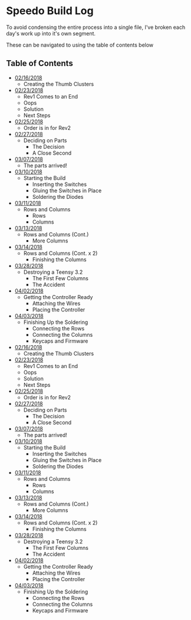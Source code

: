 # Speedo Build Log

To avoid condensing the entire process into a single file, I've broken each day's work up into it's own segment.

These can be navigated to using the table of contents below

## Table of Contents
* [02/16/2018](2018-02-16.md)
  * Creating the Thumb Clusters
* [02/23/2018](2018-02-23.md)
  * Rev1 Comes to an End
  * Oops
  * Solution
  * Next Steps
* [02/25/2018](2018-02-25.md)
  * Order is in for Rev2
* [02/27/2018](2018-02-27.md)
  * Deciding on Parts
    * The Decision
    * A Close Second
* [03/07/2018](2018-03-07.md)
  * The parts arrived!
* [03/10/2018](2018-03-10.md)
  * Starting the Build
    * Inserting the Switches
    * Gluing the Switches in Place
    * Soldering the Diodes
* [03/11/2018](2018-03-11.md)
  * Rows and Columns
    * Rows 
    * Columns
* [03/13/2018](2018-03-13.md)
  * Rows and Columns (Cont.)
    * More Columns 
* [03/14/2018](2018-03-14.md)
  * Rows and Columns (Cont. x 2)
    * Finishing the Columns 
* [03/28/2018](2018-03-28.md)
  * Destroying a Teensy 3.2
    * The First Few Columns
    * The Accident
* [04/02/2018](2018-04-02.md)
  * Getting the Controller Ready
    * Attaching the Wires
    * Placing the Controller
* [04/03/2018](2018-04-03.md)
  * Finishing Up the Soldering
    * Connecting the Rows
    * Connecting the Columns
    * Keycaps and Firmware
* [02/16/2018](2018-02-16.md)
  * Creating the Thumb Clusters
* [02/23/2018](2018-02-23.md)
  * Rev1 Comes to an End
  * Oops
  * Solution
  * Next Steps
* [02/25/2018](2018-02-25.md)
  * Order is in for Rev2
* [02/27/2018](2018-02-27.md)
  * Deciding on Parts
    * The Decision
    * A Close Second
* [03/07/2018](2018-03-07.md)
  * The parts arrived!
* [03/10/2018](2018-03-10.md)
  * Starting the Build
    * Inserting the Switches
    * Gluing the Switches in Place
    * Soldering the Diodes
* [03/11/2018](2018-03-11.md)
  * Rows and Columns
    * Rows 
    * Columns
* [03/13/2018](2018-03-13.md)
  * Rows and Columns (Cont.)
    * More Columns 
* [03/14/2018](2018-03-14.md)
  * Rows and Columns (Cont. x 2)
    * Finishing the Columns 
* [03/28/2018](2018-03-28.md)
  * Destroying a Teensy 3.2
    * The First Few Columns
    * The Accident
* [04/02/2018](2018-04-02.md)
  * Getting the Controller Ready
    * Attaching the Wires
    * Placing the Controller
* [04/03/2018](2018-04-03.md)
  * Finishing Up the Soldering
    * Connecting the Rows
    * Connecting the Columns
    * Keycaps and Firmware

